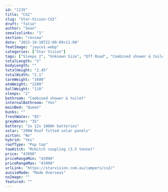 ```yaml
---
id: "1135"
title: "CX2"
slug: "Star-Vision-CX2"
draft: "false"
author: "Sean"
seealsolinks: "1"
section: "review"
date: "2022-10-10T22:00:09+11:00"
featImage: "jayco1.webp"
categories: ["Star Vision"]
tags: ["Sleeps 2", "Unknown Size", "Off Road", "Combined shower & toilet", "Pop top", "Under 50k"]
totalLength: "5"
bodyLength: ""
totalHeight: "2.45"
totalWidth: "2.1"
tareWeight: "1600"
atmWeight: "2200"
ballWeight: "110"
sleeps: "2"
bathroom: "Combined shower & toilet"
internalBathroom: "Yes"
mainBed: "Queen"
bunks: ""
freshWater: "85"
greyWater: "35"
battery: "2x 12v 100Ah batteries"
solar: "200W Roof fitted solar panels"
airCon: "No"
hybrid: "Yes"
roofType: "Pop top"
towHitch: "McHitch coupling (3.5 tonne)"
price: "43990"
priceRangeMin: "43990"
priceRangeMax: "43990"
urlLink: "https://starvision.com.au/campers/cx2/"
aussieMade: "Made Overseas"
noImage: ""
featured: ""
---
```

